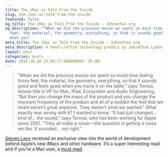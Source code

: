 ```yaml
---
title: The iMac as Told From the Inside
slug: the-imac-as-told-from-the-inside
featured: false
og_title: The iMac as Told From the Inside – Johnathan.org
og_description: "“When we did the previous mouse we spent so much time dialing those
  feet, the material, the geometry, everything, so that it sounds good and feels good
  when you"
meta_title: The iMac as Told From the Inside – Johnathan.org
meta_description: A hand-crafted technology product by Johnathan Lyman
layout: post
categories: posts
date: 2015-10-20 15:03:17.000000000 -07:00
---
```


>  “When we did the previous mouse we spent so much time dialing those feet, the material, the geometry, everything, so that it sounds good and feels good when you move it on the table,” says Ternus, whose title is VP for Mac, iPad, Ecosystem and Audio Engineering. “But then you change the mass of the product and you change the resonant frequency of the product and all of a sudden the feet that we loved weren’t great anymore. They weren’t what we wanted.”
> What exactly was wrong with it? I wanted to know.
> “It had just changed… kind of… the sound,” says Ternus, who has been working for Apple since 2001. “They all make a noise — the question is getting a noise we like. It sounded… not right.”

[Steven Levy](https://medium.com/backchannel/exclusive-why-apple-is-still-sweating-the-details-on-imac-531a95e50c91#.oqvpl2xok) received an exclusive view into the world of development behind Apple’s new iMacs and other hardware. It’s a super interesting read and if you’re a Mac user, a [must read](https://medium.com/backchannel/exclusive-why-apple-is-still-sweating-the-details-on-imac-531a95e50c91#.oqvpl2xok).

